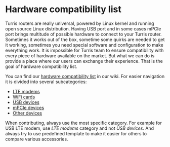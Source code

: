 # Hardware compatibility list

Turris routers are really universal, powered by Linux kernel and running open
source Linux distribution. Having USB port and in some cases mPCIe port brings
multitude of possible hardware to connect to your Turris router. Sometimes it
works out of the box, sometime some quirks are needed to get it working,
sometimes you need special software and configuration to make everything work.
It is impossible for Turris team to ensure compatibility with every piece of
hardware available on the market. But what we can do is provide a place where
our users can exchange their experience. That is the goal of hardware
compatibility list.

You can find our [hardware compatibility list](https://wiki.turris.cz/doc/en/hcl)
in our wiki. For easier navigation it is divided into several subcategories:

* [LTE modems](https://wiki.turris.cz/doc/en/hcl/lte)
* [WiFi cards](https://wiki.turris.cz/doc/en/hcl/wifi)
* [USB devices](https://wiki.turris.cz/doc/en/hcl/usb)
* [mPCIe devices](https://wiki.turris.cz/doc/en/hcl/usb)
* [Other devices](https://wiki.turris.cz/doc/en/hcl/other)

When contributing, always use the most specific category. For example for USB
LTE modem, use _LTE modems_ category and not _USB devices_. And always try to
use predefined template to make it easier for others to compare various
accessories.
